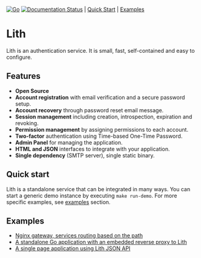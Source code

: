 [![Go](https://github.com/husio/lith/actions/workflows/go.yml/badge.svg)](https://github.com/husio/lith/actions/workflows/go.yml)
[![Documentation Status](https://readthedocs.org/projects/lith/badge/?version=latest)](https://lith.readthedocs.io/?badge=latest)
| [Quick Start](#quick-start)
| [Examples](#examples)


# Lith


Lith is an authentication service. It is small, fast, self-contained and easy to configure.


## Features

* **Open Source**
* **Account registration** with email verification and a secure password setup.
* **Account recovery** through password reset email message.
* **Session management** including creation, introspection, expiration and revoking.
* **Permission management** by assigning permissions to each account.
* **Two-factor** authentication using Time-based One-Time Password.
* **Admin Panel** for managing the application.
* **HTML and JSON** interfaces to integrate with your application.
* **Single dependency** (SMTP server), single static binary.


## Quick start

Lith is a standalone service that can be integrated in many ways. You can start a generic demo instance by executing `make run-demo`.
For more specific examples, see [examples](#examples) section.


## Examples

- [Nginx gateway, services routing based on the path](examples/nginx_gateway/)
- [A standalone Go application with an embedded reverse proxy to Lith](examples/go_reverseproxy/)
- [A single page application using Lith JSON API](examples/js_spa/)
